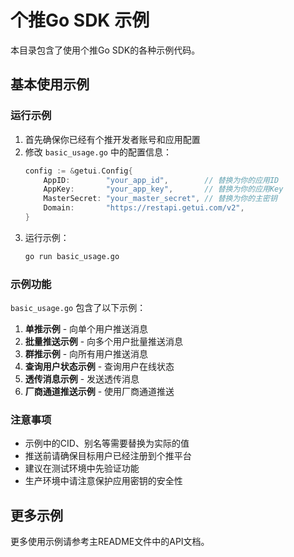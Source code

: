 # 个推Go SDK 示例

本目录包含了使用个推Go SDK的各种示例代码。

## 基本使用示例

### 运行示例

1. 首先确保你已经有个推开发者账号和应用配置
2. 修改 `basic_usage.go` 中的配置信息：
   ```go
   config := &getui.Config{
       AppID:        "your_app_id",        // 替换为你的应用ID
       AppKey:       "your_app_key",       // 替换为你的应用Key
       MasterSecret: "your_master_secret", // 替换为你的主密钥
       Domain:       "https://restapi.getui.com/v2",
   }
   ```
3. 运行示例：
   ```bash
   go run basic_usage.go
   ```

### 示例功能

`basic_usage.go` 包含了以下示例：

1. **单推示例** - 向单个用户推送消息
2. **批量推送示例** - 向多个用户批量推送消息
3. **群推示例** - 向所有用户推送消息
4. **查询用户状态示例** - 查询用户在线状态
5. **透传消息示例** - 发送透传消息
6. **厂商通道推送示例** - 使用厂商通道推送

### 注意事项

- 示例中的CID、别名等需要替换为实际的值
- 推送前请确保目标用户已经注册到个推平台
- 建议在测试环境中先验证功能
- 生产环境中请注意保护应用密钥的安全性

## 更多示例

更多使用示例请参考主README文件中的API文档。 
